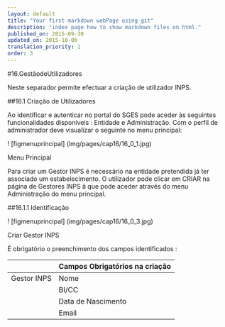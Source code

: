 ```yaml
---
layout: default
title: "Your first markdown webPage using git"
description: "index page how to show markdown files on html."
published_on: 2015-09-30
updated_on: 2015-10-06
translation_priority: 1
order: 3
---
```

<p id="GestãodeUtilizadores"></p>

#16.GestãodeUtilizadores

Neste separador permite efectuar a criação de utilizador INPS.

##16.1 Criação de Utilizadores

Ao identificar e autenticar no portal do SGES pode aceder às seguintes funcionalidades disponíveis : Entidade e Administração. 
Com o perfil de administrador deve visualizar o seguinte no menu principal: 

! [figmenuprincipal] (img/pages/cap16/16_0_1.jpg)
 
<p class="caption" id="figmenuprincipal"> Menu Principal </p>

Para criar um Gestor INPS é necessário na entidade pretendida já ter associado um estabelecimento. O utilizador pode clicar em CRIAR na página de Gestores INPS à que pode aceder através do menu Administração do menu principal.

  ##16.1.1 Identificação 

! [figmenuprincipal] (img/pages/cap16/16_0_3.jpg)

<p class="caption" id="figmenuprincipal">Criar Gestor INPS</p>

É obrigatório o preenchimento dos campos identificados :

|                  |Campos Obrigatórios na criação       | 
|------------------|-------------------------------------|
| Gestor INPS      | Nome                                |
|                  | BI/CC                               |
|                  | Data de Nascimento                  |
|                  | Email                               |     



